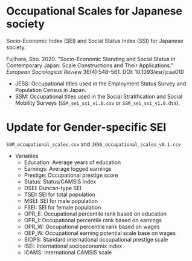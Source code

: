 # Occupational Scales for Japanese society
Socio-Economic Index (SEI) and Social Status Index (SSI) for Japanese society.

Fujihara, Sho. 2020. "Socio-Economic Standing and Social Status in Contemporary Japan: Scale Constructions and Their Applications." *European Sociological Review* 36(4):548–561. DOI: 10.1093/esr/jcaa010

- JESS: Occupational titles used in the Employment Status Survey and Population Census in Japan.
- SSM: Occupational titles used in the Social Stratification and Social Mobility Surveys (`SSM_sei_ssi_v1.0.csv` or `SSM_sei_ssi_v1.0.dta`).

# Update for Gender-specific SEI

`SSM_occupational_scales.csv` and `JESS_occupational_scales_v0.1.csv`

- Variables
  - Education: Average years of education
  - Earnings: Average logged earnings
  - Prestige: Occupational prestige score
  - Status: Status/CAMSIS index
  - DSEI: Duncan-type SEI
  - TSEI: SEI for total population
  - MSEI: SEI for male population
  - FSEI: SEI for female population
  - OPR_E: Occupational percentile rank based on education
  - OPR_I: Occupational percentile rank based on earnings
  - OPR_W: Occupational percentile rank based on wages
  - OEP_W: Occupational earning potential scale base on wages
  - SIOPS: Standard international occupational prestige scale
  - ISEI: International socioeconomix index
  - ICAMS: International CAMSIS scale
